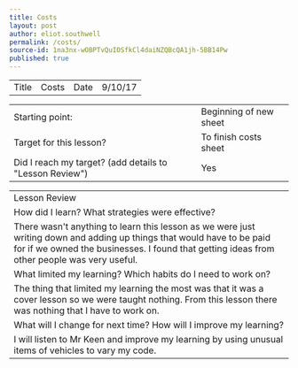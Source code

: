 ```yaml
---
title: Costs
layout: post
author: eliot.southwell
permalink: /costs/
source-id: 1na3nx-wOBPTvQuIOSfkCl4daiNZQBcQA1jh-5BB14Pw
published: true
---
```

<table>
  <tr>
    <td>Title</td>
    <td>Costs</td>
    <td>Date</td>
    <td>9/10/17</td>
  </tr>
</table>


<table>
  <tr>
    <td>Starting point:</td>
    <td>Beginning of new sheet</td>
  </tr>
  <tr>
    <td>Target for this lesson?</td>
    <td>To finish costs sheet</td>
  </tr>
  <tr>
    <td>Did I reach my target? 
(add details to "Lesson Review")</td>
    <td>Yes</td>
  </tr>
</table>


<table>
  <tr>
    <td>Lesson Review</td>
  </tr>
  <tr>
    <td>How did I learn? What strategies were effective? </td>
  </tr>
  <tr>
    <td>There wasn't anything to learn this lesson as we were just writing down and adding up things that would have to be paid for if we owned the businesses. I found that getting ideas from other people was very useful.</td>
  </tr>
  <tr>
    <td>What limited my learning? Which habits do I need to work on? </td>
  </tr>
  <tr>
    <td>The thing that limited my learning the most was that it was a cover lesson so we were taught nothing. From this lesson there was nothing that I have to work on.</td>
  </tr>
  <tr>
    <td>What will I change for next time? How will I improve my learning?</td>
  </tr>
  <tr>
    <td>I will listen to Mr Keen and improve my learning by using unusual items of vehicles to vary my code.</td>
  </tr>
</table>


